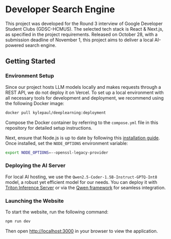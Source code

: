 # Developer Search Engine

This project was developed for the Round 3 interview of Google Developer Student Clubs (GDSC-HCMUS). The selected tech stack is React & Next.js, as specified in the project requirements. Released on October 28, with a submission deadline of November 1, this project aims to deliver a local AI-powered search engine.

## Getting Started

### Environment Setup
Since our project hosts LLM models locally and makes requests through a REST API, we do not deploy it on Vercel. To set up a local environment with all necessary tools for development and deployment, we recommend using the following Docker image:

```bash
docker pull kylepaul/deeplearning:deployment
```

Compose the Docker container by referring to the `compose.yml` file in this repository for detailed setup instructions.

Next, ensure that Node.js is up to date by following this [installation guide](https://nodejs.org/en/download/package-manager). Once installed, set the `NODE_OPTIONS` environment variable:

```bash
export NODE_OPTIONS=--openssl-legacy-provider
```

### Deploying the AI Server
For local AI hosting, we use the `Qwen2.5-Coder-1.5B-Instruct-GPTQ-Int8` model, a robust yet efficient model for our needs. You can deploy it with [Triton Inference Server](https://github.com/triton-inference-server/backend) or via the [Qwen framework](https://qwen.readthedocs.io/en/latest/getting_started/quickstart.html) for seamless integration.

### Launching the Website
To start the website, run the following command:

```bash
npm run dev
```

Then open [http://localhost:3000](http://localhost:3000) in your browser to view the application.